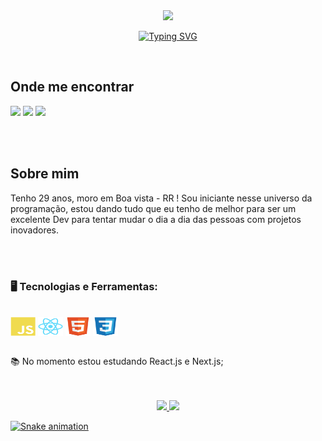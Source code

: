 <div align="center">
<img src="https://i.imgur.com/fINRe8H.png">
 
[![Typing SVG](https://readme-typing-svg.herokuapp.com?duration=3000&color=E85C7E&background=FF000000&center=true&lines=++++++++++++++++++++++Eae+Dev!;Bem+vindo+ao+meu+perfil+GitHub)](https://git.io/typing-svg)

  </div>
</br>


<div dsplay="inline-block">
 
 ## Onde me encontrar
  <a href="https://instagram.com/kelvyn7franca" target="_blank"><img src="https://img.shields.io/badge/-Instagram-%23E4405F?style=for-the-badge&logo=instagram&logoColor=white" target="_blank"></a>
  <a href = "mailto:kelvynfranca21@gmail.com"><img src="https://img.shields.io/badge/-Gmail-%23333?style=for-the-badge&logo=gmail&logoColor=white" target="_blank"></a>
  <a href="https://www.linkedin.com/in/kelvyn-frança-72a815228" target="_blank"><img src="https://img.shields.io/badge/-LinkedIn-%230077B5?style=for-the-badge&logo=linkedin&logoColor=white" target="_blank"></a> 

</div>





</br>
</br>

## Sobre mim 

Tenho 29 anos, moro em Boa vista - RR ! Sou iniciante nesse universo da programação, estou dando tudo que eu tenho de melhor para ser um excelente Dev para tentar mudar o dia a dia das pessoas com projetos inovadores.

</br>
</br>

### 🖥️ Tecnologias e Ferramentas: 
<div style="display: inline_block"><br>
  <img align="center" alt="kelvyn-Js" height="30" width="40" src="https://raw.githubusercontent.com/devicons/devicon/master/icons/javascript/javascript-plain.svg">
  <img align="center" alt="kelvyn-React" height="30" width="40" src="https://raw.githubusercontent.com/devicons/devicon/master/icons/react/react-original.svg">
  <img align="center" alt="kelvyn-HTML" height="30" width="40" src="https://raw.githubusercontent.com/devicons/devicon/master/icons/html5/html5-original.svg">
  <img align="center" alt="kelvyn-CSS" height="30" width="40" src="https://raw.githubusercontent.com/devicons/devicon/master/icons/css3/css3-original.svg">
  

</div>


</br>
<div display="inline-block">
 <p align="left">📚 No momento estou estudando React.js e Next.js;</p>
</div>

</br>
</br>


<div align="center">
  <a href="https://github.com/kelvyn7franca">
  <img height="150em" src="https://github-readme-stats.vercel.app/api?username=kelvynfranca&show_icons=true&theme=dracula&include_all_commits=true&count_private=true"/>
  <img height="150em" src="https://github-readme-stats.vercel.app/api/top-langs/?username=kelvyn7franca&layout=compact&langs_count=7&theme=dracula"/>
</div>

![Snake animation](https://github.com/kelvyn7franca/kelvyn7franca/blob/output/github-contribution-grid-snake.svg)
